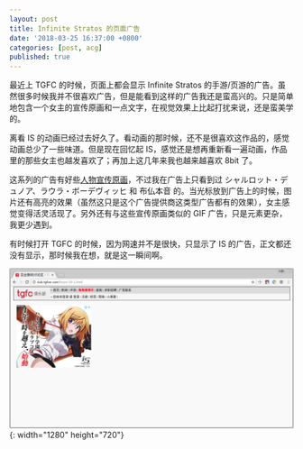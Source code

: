 ```yaml
---
layout: post
title: Infinite Stratos 的页面广告
date: '2018-03-25 16:37:00 +0800'
categories: [post, acg]
published: true
---
```


最近上 TGFC 的时候，页面上都会显示 Infinite Stratos 的手游/页游的广告。虽然很多时候我并不很喜欢广告，但是能看到这样的广告我还是蛮高兴的。只是简单地包含一个女主的宣传原画和一点文字，在视觉效果上比起打扰来说，还是蛮美学的。

离看 IS 的动画已经过去好久了。看动画的那时候，还不是很喜欢这作品的，感觉动画总少了一些味道。但是现在回忆起 IS，感觉还是想再重新看一遍动画，作品里的那些女主也越发喜欢了；再加上这几年来我也越来越喜欢 8bit 了。

这系列的广告有好些[人物宣传原画](https://www.famitsu.com/news/201711/22146463.html)，不过我在广告上只看到过 シャルロット・デュノア、ラウラ・ボーデヴィッヒ 和 布仏本音 的。当光标放到广告上的时候，图片还有高亮的效果（虽然这只是这个广告提供商这类型广告都有的效果），女主感觉变得活灵活现了。另外还有与这些宣传原画类似的 GIF 广告，只是元素更杂，我更少遇到。

有时候打开 TGFC 的时候，因为网速并不是很快，只显示了 IS 的广告，正文都还没有显示，那时候我在想，就是这一瞬间啊。

![Infinite Stratos advertising](/assets/images/infinite_stratos_de_ye_mian_guang_gao/aaddzz-charlotte-dunois-character.png){: width="1280" height="720"}
